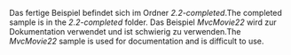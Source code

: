 <span data-ttu-id="dae8e-101">Das fertige Beispiel befindet sich im Ordner *2.2-completed*.</span><span class="sxs-lookup"><span data-stu-id="dae8e-101">The completed sample is in the *2.2-completed* folder.</span></span> <span data-ttu-id="dae8e-102">Das Beispiel *MvcMovie22* wird zur Dokumentation verwendet und ist schwierig zu verwenden.</span><span class="sxs-lookup"><span data-stu-id="dae8e-102">The *MvcMovie22* sample is used for documentation and is difficult to use.</span></span>